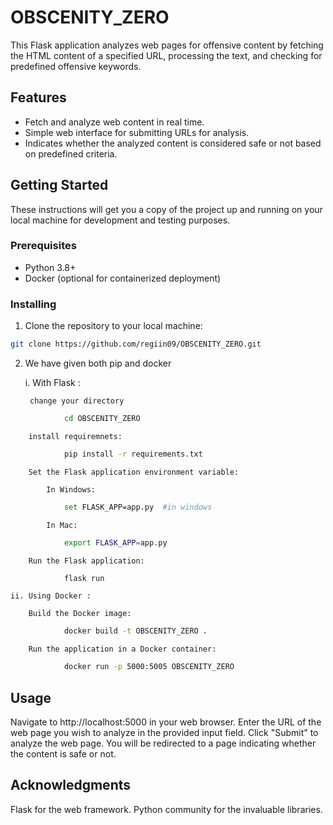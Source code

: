 # OBSCENITY_ZERO

This Flask application analyzes web pages for offensive content by fetching the HTML content of a specified URL, processing the text, and checking for predefined offensive keywords.

## Features

- Fetch and analyze web content in real time.
- Simple web interface for submitting URLs for analysis.
- Indicates whether the analyzed content is considered safe or not based on predefined criteria.

## Getting Started

These instructions will get you a copy of the project up and running on your local machine for development and testing purposes.

### Prerequisites

- Python 3.8+
- Docker (optional for containerized deployment)

### Installing

1. Clone the repository to your local machine:

```sh 
git clone https://github.com/regiin09/OBSCENITY_ZERO.git 
```

2. We have given both pip and docker

	i. With Flask :

		change your directory
```sh 
			cd OBSCENITY_ZERO
```			

		install requiremnets:
```sh 
			pip install -r requirements.txt
```

		Set the Flask application environment variable:

			In Windows:
```sh 
			set FLASK_APP=app.py  #in windows
```			
			In Mac:
```sh 
			export FLASK_APP=app.py 
```

		Run the Flask application:
```sh 
			flask run
```
	
	ii. Using Docker :

		Build the Docker image:
```sh 
			docker build -t OBSCENITY_ZERO .
```
		
		Run the application in a Docker container:
```sh 
			docker run -p 5000:5005 OBSCENITY_ZERO
```


## Usage
Navigate to http://localhost:5000 in your web browser.
Enter the URL of the web page you wish to analyze in the provided input field.
Click "Submit" to analyze the web page. You will be redirected to a page indicating whether the content is safe or not.


## Acknowledgments
Flask for the web framework.
Python community for the invaluable libraries.